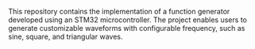 This repository contains the implementation of a function generator developed using an STM32 microcontroller. The project enables users to generate customizable waveforms with configurable frequency, such as sine, square, and triangular waves.
